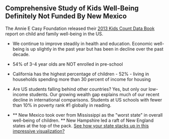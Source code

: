 
## Comprehensive Study of Kids Well-Being Definitely Not Funded By New Mexico

The Annie E Casy Foundation released their [2013 Kids Count Data Book](http://datacenter.kidscount.org/publications/databook/2013 "2013 Kids Count Data Book") report on child and family well-being in the US.

- We continue to improve steadily in health and education. Economic well-being is up slightly in the past year but has been in decline over the past decade.

- 54% of 3-4 year olds are NOT enrolled in pre-school

- California has the highest percentage of children - 52% - living in households spending more than 30 percent of income for housing

- Are US students falling behind other countries? Yes, but only our low-income students. Our growing wealth gap explains much of our recent decline in international comparisons. Students at US schools with fewer than 10% in poverty rank #1 globally in reading.

- ** New Mexico took over from Mississippi as the "worst state" in overall well-being of children. ** New Hampshire led a raft of New England states at the top of the pack. [See how your state stacks up in this impressive visualization?](http://datacenter.kidscount.org/publications/databook/DataWheel/2013 "Kids Count Data Wheel")

